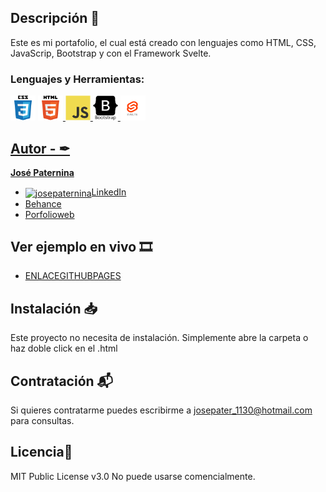 
## Descripción 📜
Este es mi portafolio, el cual está creado con lenguajes como HTML, CSS, JavaScrip, Bootstrap y con el Framework Svelte.
<h3 align="left">Lenguajes y Herramientas:</h3>
<p align="left"><img src="https://raw.githubusercontent.com/devicons/devicon/master/icons/css3/css3-original-wordmark.svg" alt="css3" width="40" height="40"/> </a> <a href="https://www.w3.org/css/" target="_blank" rel="noreferrer"> <img src="https://raw.githubusercontent.com/devicons/devicon/master/icons/html5/html5-original-wordmark.svg" alt="html5" width="40" height="40"/> </a> <a href="https://developer.mozilla.org/en-US/docs/Web/JavaScript" target="_blank" rel="noreferrer"> <img src="https://raw.githubusercontent.com/devicons/devicon/master/icons/javascript/javascript-original.svg" alt="javascript" width="40" height="40"/> </a>
<a href="https://getbootstrap.com" target="_blank" rel="noreferrer"> <img src="https://raw.githubusercontent.com/devicons/devicon/master/icons/bootstrap/bootstrap-plain-wordmark.svg" alt="bootstrap" width="40" height="40"/> </a> <a href="https://www.w3schools.com/css/" target="_blank" rel="noreferrer"> <img src="https://raw.githubusercontent.com/devicons/devicon/master/icons/svelte/svelte-original-wordmark.svg" alt="svelte" width="40" height="40"/> </a> <a href="https://www.w3.org/svelte/" target="_blank" rel="noreferrer">
</p>


## Autor - ✒
**José Paternina**
* <a href="https://linkedin.com/in/josepaternina" target="blank"><img align="center" src="https://raw.githubusercontent.com/rahuldkjain/github-profile-readme-generator/master/src/images/icons/Social/linked-in-alt.svg" alt="josepaternina" height="30" width="40" /></a>[LinkedIn](https://www.linkedin.com/in/josepaternina/)
* [Behance](https://www.behance.net/midominio)
* [Porfolioweb](https://josepaternina.pro/)

## Ver ejemplo en vivo 🎞️
- [ENLACEGITHUBPAGES](ENLACEGITHUBPAGES)

## Instalación 📥
Este proyecto no necesita de instalación. Simplemente abre la carpeta o haz doble click en el .html

## Contratación 📬
Si quieres contratarme puedes escribirme a josepater_1130@hotmail.com para consultas.

## Licencia📝
MIT Public License v3.0
No puede usarse comencialmente.